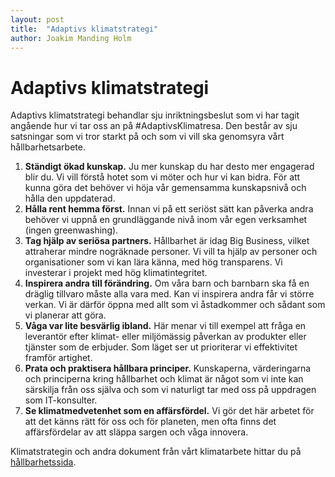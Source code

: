 ```yaml
---
layout: post
title:  "Adaptivs klimatstrategi"
author: Joakim Manding Holm
---
```


# Adaptivs klimatstrategi

Adaptivs klimatstrategi behandlar sju inriktningsbeslut som vi har tagit angående hur vi tar oss an på #AdaptivsKlimatresa. Den består av sju satsningar som vi tror starkt på och som vi vill ska genomsyra vårt hållbarhetsarbete.

1. **Ständigt ökad kunskap.** Ju mer kunskap du har desto mer engagerad blir du. Vi vill förstå hotet som vi möter och hur vi kan bidra. För att kunna göra det behöver vi höja vår gemensamma kunskapsnivå och hålla den uppdaterad.
2. **Hålla rent hemma först.** Innan vi på ett seriöst sätt kan påverka andra behöver vi uppnå en grundläggande nivå inom vår egen verksamhet (ingen greenwashing).
3. **Tag hjälp av seriösa partners.** Hållbarhet är idag Big Business, vilket attraherar mindre nogräknade personer. Vi vill ta hjälp av personer och organisationer som vi kan lära känna, med hög transparens. Vi investerar i projekt med hög klimatintegritet.
4. **Inspirera andra till förändring.** Om våra barn och barnbarn ska få en dräglig tillvaro måste alla vara med. Kan vi inspirera andra får vi större verkan. Vi är därför öppna med allt som vi åstadkommer och sådant som vi planerar att göra.
5. **Våga var lite besvärlig ibland.** Här menar vi till exempel att fråga en leverantör efter klimat- eller miljömässig påverkan av produkter eller tjänster som de erbjuder. Som läget ser ut prioriterar vi effektivitet framför artighet.
6. **Prata och praktisera hållbara principer.** Kunskaperna, värderingarna och principerna kring hållbarhet och klimat är något som vi inte kan särskilja från oss själva och som vi naturligt tar med oss på uppdragen som IT-konsulter.
7. **Se klimatmedvetenhet som en affärsfördel.** Vi gör det här arbetet för att det känns rätt för oss och för planeten, men ofta finns det affärsfördelar av att släppa sargen och våga innovera.

Klimatstrategin och andra dokument från vårt klimatarbete hittar du på [hållbarhetssida](/sustainability).
